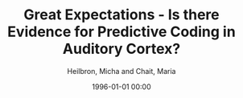 ---
layout: post
title: Great Expectations - Is there Evidence for Predictive Coding in Auditory Cortex?

date: 1996-01-01 00:00
author: Heilbron, Micha and Chait, Maria
tags: ["mmn","ssa","auditory","bayesian brain","predictive coding"]
journal: Neuroscience

link: https://doi.org/10.1016/j.neuroscience.2017.07.061

year: 2018
---